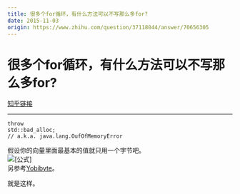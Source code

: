 ```yaml
---
title: 很多个for循环，有什么方法可以不写那么多for?
date: 2015-11-03
origin: https://www.zhihu.com/question/37118044/answer/70656305
---
```

# 很多个for循环，有什么方法可以不写那么多for?

[知乎链接](https://www.zhihu.com/question/37118044/answer/70656305)

---------

<span class="RichText ztext CopyrightRichText-richText" itemprop="text"><div class="highlight"><pre><code class="language-cpp"><span class="k">throw</span> <span class="n">std</span><span class="o">::</span><span class="n">bad_alloc</span><span class="p">;</span> <span class="c1">// a.k.a. java.lang.OufOfMemoryError 
</span></code></pre></div><p>假设你的向量里面最基本的值就只用一个字节吧。<br><img src="https://www.zhihu.com/equation?tex=100%5E%7B100%7D+byte+%5Capprox+2%5E%7B667%7D+byte+%5Capprox+10%5E%7B176%7D+yobibyte" alt="[公式]" eeimg="1" data-formula="100^{100} byte \approx 2^{667} byte \approx 10^{176} yobibyte"><br>另参考<a href="https://link.zhihu.com/?target=https%3A//en.wikipedia.org/wiki/Yobibyte" class=" wrap external" target="_blank" rel="nofollow noreferrer">Yobibyte</a>。</p>就是这样。</span>